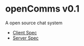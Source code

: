 # openComms v0.1
A open source chat system

- [Client Spec](client/README.md)
- [Server Spec](server/README.md)
